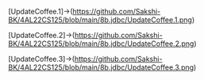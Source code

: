 [UpdateCoffee.1]->(https://github.com/Sakshi-BK/4AL22CS125/blob/main/8b.jdbc/UpdateCoffee.1.png)

[UpdateCoffee.2]->(https://github.com/Sakshi-BK/4AL22CS125/blob/main/8b.jdbc/UpdateCoffee.2.png)

[UpdateCoffee.3]->(https://github.com/Sakshi-BK/4AL22CS125/blob/main/8b.jdbc/UpdateCoffee.3.png)
